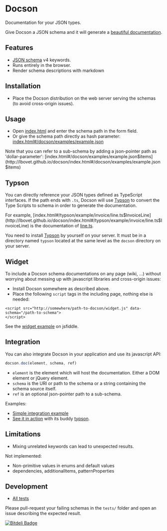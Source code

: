 Docson
======

Documentation for your JSON types.

Give Docson a JSON schema and it will generate a [beautiful documentation](http://lbovet.github.io/docson/index.html#/docson/examples/example.json).

## Features
* [JSON schema](http://json-schema.org/) v4 keywords.
* Runs entirely in the browser.
* Render schema descriptions with markdown

## Installation

* Place the Docson distribution on the web server serving the schemas (to avoid cross-origin issues).

## Usage

* Open [index.html](http://lbovet.github.io/docson/index.html) and enter the schema path in the form field.
* Or give the schema path directly as hash parameter: [index.html#/docson/examples/example.json](http://lbovet.github.io/docson/index.html#/docson/examples/example.json)

Note that you can refer to a sub-schema by adding a json-pointer path as 'dollar-parameter': [index.html#/docson/examples/example.json$items](http://lbovet.github.io/docson/index.html#/docson/examples/example.json$items)

## Typson

You can directly reference your JSON types defined as TypeScript interfaces. If the path ends with `.ts`, Docson will use [Typson](https://github.com/lbovet/typson) to convert the Type Scripts to schema in order to generate the documentation.

For example, [index.html#/typson/example/invoice/line.ts$InvoiceLine](http://lbovet.github.io/docson/index.html#/typson/example/invoice/line.ts$InvoiceLine) is the documentation of [line.ts](https://github.com/lbovet/typson/blob/master/example/invoice/line.ts).

You need to install [Typson](https://github.com/lbovet/typson) by yourself on your server. It must be in a directory named `typson` located at the same level as the `docson` directory on your server.

## Widget

To include a Docson schema documentations on any page (wiki, ...) without worrying about messing up with javascript libraries and cross-origin issues:

* Install Docson somewhere as described above.
* Place the following `script` tags in the including page, nothing else is needed:

```
<script src="http://somewhere/path-to-docson/widget.js" data-schema="/path-to-schema">
</script>
```

See the [widget example](http://jsfiddle.net/3kXu2/3/) on jsfiddle.

## Integration

You can also integrate Docson in your application and use its javascript API:

```javascript
docson.doc(element, schema, ref)
```

* `element` is the element which will host the documentation. Either a DOM element or jQuery element.
* `schema` is the URI or path to the schema or a string containing the schema source itself.
* `ref` is an optional json-pointer path to a sub-schema.

Examples:
* [Simple integration example](http://lbovet.github.io/docson/examples/example.html)
* [See it in action](http://lbovet.github.io/typson-demo/) with its buddy [typson](https://github.com/lbovet/typson).

## Limitations

* Mixing unrelated keywords can lead to unexpected results.

Not implemented:
* Non-primitive values in enums and default values
* dependencies, additionalItems, patternProperties

## Development

* [All tests](http://lbovet.github.io/docson/tests/test.html)

Please pull-request your failing schemas in the `tests/` folder and open an issue describing the expected result.

[![Bitdeli Badge](https://d2weczhvl823v0.cloudfront.net/lbovet/docson/trend.png)](https://bitdeli.com/free "Bitdeli Badge")

